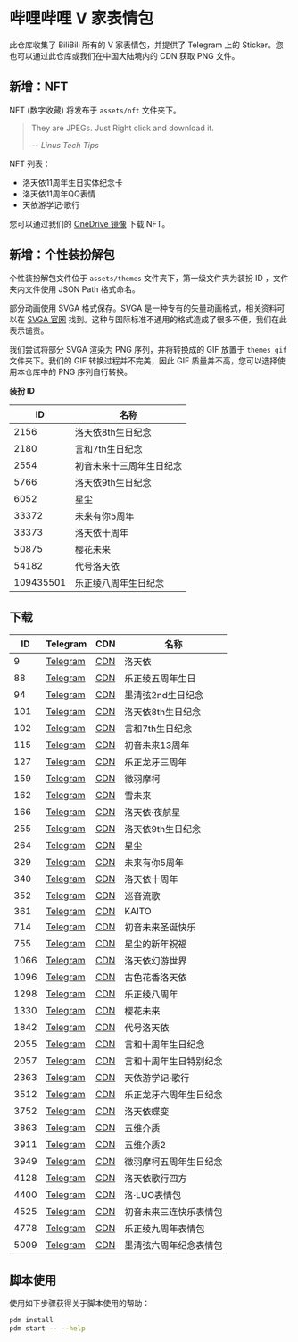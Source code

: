 # 哔哩哔哩 V 家表情包
此仓库收集了 BiliBili 所有的 V 家表情包，并提供了 Telegram 上的 Sticker。您也可以通过此仓库或我们在中国大陆境内的 CDN 获取 PNG 文件。

## 新增：NFT
NFT (数字收藏) 将发布于 `assets/nft` 文件夹下。

> They are JPEGs. Just Right click and download it.
>
> -- *Linus Tech Tips*

NFT 列表：
 - 洛天依11周年生日实体纪念卡
 - 洛天依11周年QQ表情
 - 天依游学记·歌行

您可以通过我们的 [OneDrive 镜像](https://pan.lty.vc/A.%20杂项/NFT/) 下载 NFT。

## 新增：个性装扮解包
个性装扮解包文件位于 `assets/themes` 文件夹下，第一级文件夹为装扮 ID ，文件夹内文件使用 JSON Path 格式命名。

部分动画使用 SVGA 格式保存。SVGA 是一种专有的矢量动画格式，相关资料可以在 [SVGA 官网](https://svga.io/) 找到。这种与国际标准不通用的格式造成了很多不便，我们在此表示谴责。

我们尝试将部分 SVGA 渲染为 PNG 序列，并将转换成的 GIF 放置于 `themes_gif` 文件夹下。我们的 GIF 转换过程并不完美，因此 GIF 质量并不高，您可以选择使用本仓库中的 PNG 序列自行转换。

**装扮 ID**

ID          |名称
------------|--------------------
2156        |洛天依8th生日纪念
2180        |言和7th生日纪念
2554        |初音未来十三周年生日纪念
5766        |洛天依9th生日纪念
6052        |星尘
33372       |未来有你5周年
33373       |洛天依十周年
50875       |樱花未来
54182       |代号洛天依
109435501   |乐正绫八周年生日纪念

## 下载
ID  | Telegram          | CDN           |名称
----|-------------------|---------------|--------------------
9   |[Telegram][tg-9]   |[CDN][cos-9]   |洛天依
88  |[Telegram][tg-88]  |[CDN][cos-88]  |乐正绫五周年生日
94  |[Telegram][tg-94]  |[CDN][cos-94]  |墨清弦2nd生日纪念
101 |[Telegram][tg-101] |[CDN][cos-101] |洛天依8th生日纪念
102 |[Telegram][tg-102] |[CDN][cos-102] |言和7th生日纪念
115 |[Telegram][tg-115] |[CDN][cos-115] |初音未来13周年
127 |[Telegram][tg-127] |[CDN][cos-127] |乐正龙牙三周年
159 |[Telegram][tg-159] |[CDN][cos-159] |徵羽摩柯
162 |[Telegram][tg-162] |[CDN][cos-162] |雪未来
166 |[Telegram][tg-166] |[CDN][cos-166] |洛天依·夜航星
255 |[Telegram][tg-255] |[CDN][cos-255] |洛天依9th生日纪念
264 |[Telegram][tg-264] |[CDN][cos-264] |星尘
329 |[Telegram][tg-329] |[CDN][cos-329] |未来有你5周年
340 |[Telegram][tg-340] |[CDN][cos-340] |洛天依十周年
352 |[Telegram][tg-352] |[CDN][cos-352] |巡音流歌
361 |[Telegram][tg-361] |[CDN][cos-361] |KAITO
714 |[Telegram][tg-714] |[CDN][cos-714] |初音未来圣诞快乐
755 |[Telegram][tg-755] |[CDN][cos-755] |星尘的新年祝福
1066|[Telegram][tg-1066]|[CDN][cos-1066]|洛天依幻游世界
1096|[Telegram][tg-1096]|[CDN][cos-1096]|古色花香洛天依
1298|[Telegram][tg-1298]|[CDN][cos-1298]|乐正绫八周年
1330|[Telegram][tg-1330]|[CDN][cos-1330]|樱花未来
1842|[Telegram][tg-1842]|[CDN][cos-1842]|代号洛天依
2055|[Telegram][tg-2055]|[CDN][cos-2055]|言和十周年生日纪念
2057|[Telegram][tg-2057]|[CDN][cos-2057]|言和十周年生日特别纪念
2363|[Telegram][tg-2363]|[CDN][cos-2363]|天依游学记·歌行
3512|[Telegram][tg-3512]|[CDN][cos-3512]|乐正龙牙六周年生日纪念
3752|[Telegram][tg-3752]|[CDN][cos-3752]|洛天依蝶变
3863|[Telegram][tg-3863]|[CDN][cos-3863]|五维介质
3911|[Telegram][tg-3911]|[CDN][cos-3911]|五维介质2
3949|[Telegram][tg-3949]|[CDN][cos-3949]|徵羽摩柯五周年生日纪念
4128|[Telegram][tg-4128]|[CDN][cos-4128]|洛天依歌行四方
4400|[Telegram][tg-4400]|[CDN][cos-4400]|洛·LUO表情包
4525|[Telegram][tg-4525]|[CDN][cos-4525]|初音未来三连快乐表情包
4778|[Telegram][tg-4778]|[CDN][cos-4778]|乐正绫九周年表情包
5009|[Telegram][tg-5009]|[CDN][cos-5009]|墨清弦六周年纪念表情包

<!-- MARK OF AUTOGEN TELEGRAM LINKS -->
[tg-9]:       https://t.me/addstickers/Bilibili009LuoTianYi
[tg-88]:      https://t.me/addstickers/Bilibili088YuezhengLing5th
[tg-94]:      https://t.me/addstickers/Bilibili094MoQingxian2nd
[tg-101]:     https://t.me/addstickers/Bilibili101LuoTianyi8th
[tg-102]:     https://t.me/addstickers/Bilibili102YanHe7th
[tg-115]:     https://t.me/addstickers/Bilibili115Miku13th
[tg-127]:     https://t.me/addstickers/Bilibili127YuezhengLongya3th
[tg-159]:     https://t.me/addstickers/Bilibili159MOKE
[tg-162]:     https://t.me/addstickers/Bilibili162SnowMiku
[tg-166]:     https://t.me/addstickers/lty_nightvoyager
[tg-255]:     https://t.me/addstickers/lty9th
[tg-264]:     https://t.me/addstickers/stardust_2022
[tg-329]:     https://t.me/addstickers/mikuwithu
[tg-340]:     https://t.me/addstickers/lty10th
[tg-352]:     https://t.me/addstickers/bilibili_luka
[tg-361]:     https://t.me/addstickers/bilibili_kaito
[tg-714]:     https://t.me/addstickers/miku_xmas
[tg-755]:     https://t.me/addstickers/stardust_cny
[tg-1066]:    https://t.me/addstickers/lty_1066
[tg-1096]:    https://t.me/addstickers/lty_1096
[tg-1298]:    https://t.me/addstickers/ling8th
[tg-1330]:    https://t.me/addstickers/miku_sakura
[tg-1842]:    https://t.me/addstickers/ProjectLuo
[tg-2055]:    https://t.me/addstickers/yanhe10th_original
[tg-2057]:    https://t.me/addstickers/yanhe10th
[tg-2363]:    https://t.me/addstickers/lty_singiertour
[tg-3512]:    https://t.me/addstickers/yuezheng_longya_6th
[tg-3752]:    https://t.me/addstickers/luotianyi_butterfly
[tg-3863]:    https://t.me/addstickers/quadimension
[tg-3911]:    https://t.me/addstickers/quadimension_next
[tg-3949]:    https://t.me/addstickers/moke5th
[tg-4128]:    https://t.me/addstickers/lty_yalahula
[tg-4400]:    https://t.me/addstickers/lty_4400
[tg-4525]:    https://t.me/addstickers/miku_4525
[tg-4778]:    https://t.me/addstickers/ling9th
[tg-5009]:    https://t.me/addstickers/mo_qingxian_6th
<!-- MARK OF AUTOGEN TELEGRAM LINKS -->

<!-- MARK OF AUTOGEN COS CDN LINKS -->
[cos-9]:      https://luotianyi-dev-1251131545.file.myqcloud.com/bilibili-vocaloid-stickers/9-洛天依.zip
[cos-88]:     https://luotianyi-dev-1251131545.file.myqcloud.com/bilibili-vocaloid-stickers/88-乐正绫五周年生日.zip
[cos-94]:     https://luotianyi-dev-1251131545.file.myqcloud.com/bilibili-vocaloid-stickers/94-墨清弦2nd生日纪念.zip
[cos-101]:    https://luotianyi-dev-1251131545.file.myqcloud.com/bilibili-vocaloid-stickers/101-洛天依8th生日纪念.zip
[cos-102]:    https://luotianyi-dev-1251131545.file.myqcloud.com/bilibili-vocaloid-stickers/102-言和7th生日纪念.zip
[cos-115]:    https://luotianyi-dev-1251131545.file.myqcloud.com/bilibili-vocaloid-stickers/115-初音未来13周年.zip
[cos-127]:    https://luotianyi-dev-1251131545.file.myqcloud.com/bilibili-vocaloid-stickers/127-乐正龙牙三周年.zip
[cos-159]:    https://luotianyi-dev-1251131545.file.myqcloud.com/bilibili-vocaloid-stickers/159-徵羽摩柯.zip
[cos-162]:    https://luotianyi-dev-1251131545.file.myqcloud.com/bilibili-vocaloid-stickers/162-雪未来.zip
[cos-166]:    https://luotianyi-dev-1251131545.file.myqcloud.com/bilibili-vocaloid-stickers/166-洛天依·夜航星.zip
[cos-255]:    https://luotianyi-dev-1251131545.file.myqcloud.com/bilibili-vocaloid-stickers/255-洛天依9th生日纪念.zip
[cos-264]:    https://luotianyi-dev-1251131545.file.myqcloud.com/bilibili-vocaloid-stickers/264-星尘.zip
[cos-329]:    https://luotianyi-dev-1251131545.file.myqcloud.com/bilibili-vocaloid-stickers/329-未来有你5周年.zip
[cos-340]:    https://luotianyi-dev-1251131545.file.myqcloud.com/bilibili-vocaloid-stickers/340-洛天依十周年.zip
[cos-352]:    https://luotianyi-dev-1251131545.file.myqcloud.com/bilibili-vocaloid-stickers/352-巡音流歌.zip
[cos-361]:    https://luotianyi-dev-1251131545.file.myqcloud.com/bilibili-vocaloid-stickers/361-KAITO.zip
[cos-714]:    https://luotianyi-dev-1251131545.file.myqcloud.com/bilibili-vocaloid-stickers/714-初音未来圣诞快乐.zip
[cos-755]:    https://luotianyi-dev-1251131545.file.myqcloud.com/bilibili-vocaloid-stickers/755-星尘的新年祝福.zip
[cos-1066]:   https://luotianyi-dev-1251131545.file.myqcloud.com/bilibili-vocaloid-stickers/1066-洛天依幻游世界.zip
[cos-1096]:   https://luotianyi-dev-1251131545.file.myqcloud.com/bilibili-vocaloid-stickers/1096-古色花香洛天依.zip
[cos-1298]:   https://luotianyi-dev-1251131545.file.myqcloud.com/bilibili-vocaloid-stickers/1298-乐正绫八周年.zip
[cos-1330]:   https://luotianyi-dev-1251131545.file.myqcloud.com/bilibili-vocaloid-stickers/1330-樱花未来.zip
[cos-1842]:   https://luotianyi-dev-1251131545.file.myqcloud.com/bilibili-vocaloid-stickers/1842-代号洛天依.zip
[cos-2055]:   https://luotianyi-dev-1251131545.file.myqcloud.com/bilibili-vocaloid-stickers/2055-言和十周年生日纪念.zip
[cos-2057]:   https://luotianyi-dev-1251131545.file.myqcloud.com/bilibili-vocaloid-stickers/2057-言和十周年生日特别纪念.zip
[cos-2363]:   https://luotianyi-dev-1251131545.file.myqcloud.com/bilibili-vocaloid-stickers/2363-天依游学记·歌行.zip
[cos-3512]:   https://luotianyi-dev-1251131545.file.myqcloud.com/bilibili-vocaloid-stickers/3512-乐正龙牙六周年生日纪念.zip
[cos-3752]:   https://luotianyi-dev-1251131545.file.myqcloud.com/bilibili-vocaloid-stickers/3752-洛天依蝶变.zip
[cos-3863]:   https://luotianyi-dev-1251131545.file.myqcloud.com/bilibili-vocaloid-stickers/3863-五维介质.zip
[cos-3911]:   https://luotianyi-dev-1251131545.file.myqcloud.com/bilibili-vocaloid-stickers/3911-五维介质2.zip
[cos-3949]:   https://luotianyi-dev-1251131545.file.myqcloud.com/bilibili-vocaloid-stickers/3949-徵羽摩柯五周年生日纪念.zip
[cos-4128]:   https://luotianyi-dev-1251131545.file.myqcloud.com/bilibili-vocaloid-stickers/4128-洛天依歌行四方.zip
[cos-4400]:   https://luotianyi-dev-1251131545.file.myqcloud.com/bilibili-vocaloid-stickers/4400-洛·LUO表情包.zip
[cos-4525]:   https://luotianyi-dev-1251131545.file.myqcloud.com/bilibili-vocaloid-stickers/4525-初音未来三连快乐表情包.zip
[cos-4778]:   https://luotianyi-dev-1251131545.file.myqcloud.com/bilibili-vocaloid-stickers/4778-乐正绫九周年表情包.zip
[cos-5009]:   https://luotianyi-dev-1251131545.file.myqcloud.com/bilibili-vocaloid-stickers/5009-墨清弦六周年纪念表情包.zip
<!-- MARK OF AUTOGEN COS CDN LINKS -->

## 脚本使用
使用如下步骤获得关于脚本使用的帮助：
```bash
pdm install
pdm start -- --help
```
